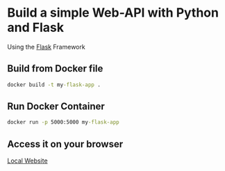 # Build a simple Web-API with Python and Flask

Using the [Flask](https://flask.palletsprojects.com/en/3.0.x/) Framework

## Build from Docker file

```cmd
docker build -t my-flask-app .
```

## Run Docker Container

```cmd
docker run -p 5000:5000 my-flask-app
```

## Access it on your browser

[Local Website](http://localhost:5000)
